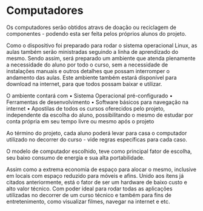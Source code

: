 # Computadores

Os computadores serão obtidos atravs de doação ou reciclagem de componentes - podendo esta ser feita pelos próprios alunos do projeto. 

Como o dispositivo foi preparado para rodar o sistema operacional Linux, as aulas também serão ministradas seguindo a linha de aprendizado do mesmo. Sendo assim, será preparado um ambiente que atenda plenamente a necessidade do aluno por todo o curso, sem a necessidade de instalações manuais e outros detalhes que possam interromper o andamento das aulas. Este ambiente também estará disponível para download na internet, para que todos possam baixar e utilizar.

O ambiente contará com
	•	Sistema Operacional pré-configurado
	•	Ferramentas de desenvolvimento
	•	Software básicos para navegação na internet
	•	Apostilas de todos os cursos oferecidos pelo projeto, independente da escolha do aluno, possibilitando o mesmo de estudar por conta própria em seu tempo livre ou mesmo após o projeto

Ao término do projeto, cada aluno poderá levar para casa o computador utilizado no decorrer do curso - vide regras específicas para cada caso.

O modelo de computador escolhido, teve como principal fator de escolha, seu baixo consumo de energia e sua alta portabilidade. 

Assim como a extrema economia de espaço para alocar o mesmo, inclusive em locais com espaço reduzido para móveis e afins. Unido aos ítens já citados anteriormente, está o fator de ser um hardware de baixo custo e alto valor técnico. Com poder ideal para rodar todas as aplicações utilizadas no decorrer de um curso técnico e também para fins de entretenimento, como visualizar filmes, navegar na internet e etc.
